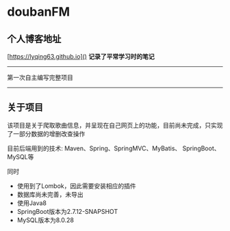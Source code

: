 # doubanFM
## 个人博客地址
[https://lyqing63.github.io]()
**记录了平常学习时的笔记**

---
第一次自主编写完整项目

---
## 关于项目
该项目是关于爬取歌曲信息，并呈现在自己网页上的功能，目前尚未完成，只实现了一部分数据的增删改查操作

目前后端用到的技术:
Maven、Spring、SpringMVC、MyBatis、 SpringBoot、MySQL等

同时
* 使用到了Lombok，因此需要安装相应的插件
* 数据库尚未完善，未导出
* 使用Java8
* SpringBoot版本为2.7.12-SNAPSHOT
* MySQL版本为8.0.28